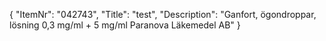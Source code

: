 {
  "ItemNr": "042743",
  "Title": "test",
  "Description": "Ganfort, ögondroppar, lösning 0,3 mg/ml + 5 mg/ml Paranova Läkemedel AB"
}
